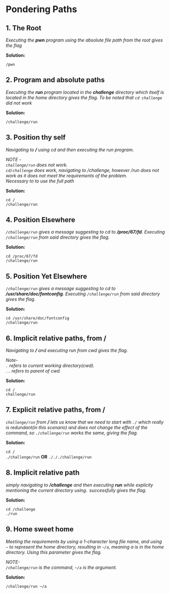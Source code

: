 # Pondering Paths

## 1. The Root

*Executing the **pwn** program using the absolute file path from the root gives the flag*

**Solution:**

`/pwn`

## 2. Program and absolute paths

*Executing the **run** program located in the **challenge** directory which itself is located in the home directory gives the flag. To be noted that `cd challenge` did not work*

**Solution:**

`/challenge/run`

## 3. Position thy self

*Navigating to **/** using cd and then executing the run program.*

*NOTE - <br>
`challenge/run` does not work.<br>
`cd/challenge` does work, navigating to /challenge, however /run does not work as it does not meet the requirements of the problem.<br>
Necessary to to use the full path*

**Solution:**

`cd /`<br>
`/challenge/run`

## 4. Position Elsewhere

*`/challenge/run` gives a message suggesting to cd to **/proc/67/fd**.       Executing `/challenge/run` from said directory gives the flag.*

**Solution:**

`cd /proc/67/fd`<br>
`/challenge/run`


## 5. Position Yet Elsewhere

*`/challenge/run` gives a message suggesting to cd to **/usr/share/doc/fontconfig**. Executing `/challenge/run` from said directory gives the flag.*

**Solution:**

`cd /usr/share/doc/fontconfig`<br>
`/challenge/run`

## 6. Implicit relative paths, from /

*Navigating to **/** and executing run from cwd gives the flag.*

*Note- <br>
`.` refers to current working directory(cwd). <br>
`..` refers to parent of cwd.*

**Solution:**

`cd /`<br>
`challenge/run`

## 7. Explicit relative paths, from /

*`challenge/run` from **/** lets us know that we need to start with `./` which really is redundant(in this scenario) and does not change the effect of the command, so `./challenge/run` works the same, giving the flag.*

**Solution:**

`cd /`<br>
`./challenge/run` **OR** `./././challenge/run`

## 8. Implicit relative path

*simply navigating to **/challenge** and then executing **run** while explicity mentioning the current directory using`.` successfully gives the flag.*

**Solution:**

`cd /challenge`<br>
`./run`

## 9. Home sweet home

*Meeting the requirements by using a 1-character long file name, and using `~` to represent the home directory, resulting in `~/a`, meaning a is in the home directory. Using this parameter gives the flag.*


*NOTE- <br>
`/challenge/run` is the command, `~/a` is the argument.*

**Solution:**

`/challenge/run ~/a`

